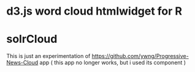 # d3.js word cloud htmlwidget for R

# solrCloud

This is just an experimentation of https://github.com/ywng/Progressive-News-Cloud app ( this app no longer works, but i used its component )
